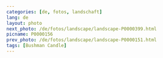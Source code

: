 ```yaml
---
categories: [de, fotos, landschaft]
lang: de
layout: photo
next_photo: /de/fotos/landscape/landscape-P0000399.html
picname: P0000156
prev_photo: /de/fotos/landscape/landscape-P0000151.html
tags: [Bushman Candle]
---
```

